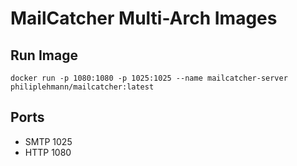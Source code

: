 # MailCatcher Multi-Arch Images

## Run Image
```
docker run -p 1080:1080 -p 1025:1025 --name mailcatcher-server philiplehmann/mailcatcher:latest
```

## Ports
 - SMTP 1025
 - HTTP 1080